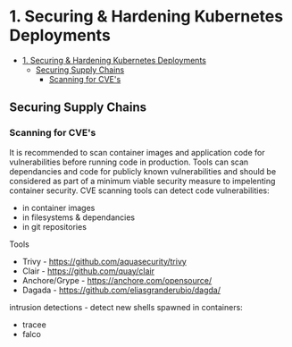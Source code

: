 # 1. Securing & Hardening Kubernetes Deployments

- [1. Securing & Hardening Kubernetes Deployments](#1-securing--hardening-kubernetes-deployments)
  - [Securing Supply Chains](#securing-supply-chains)
    - [Scanning for CVE's](#scanning-for-cves)

## Securing Supply Chains

### Scanning for CVE's

It is recommended to scan container images and application code for vulnerabilities before running code in production. Tools can scan dependancies and code for publicly known vulnerabilities and should be considered as part of a minimum viable security measure to impelenting container security. CVE scanning tools can detect code vulnerabilities:
- in container images
- in filesystems & dependancies
- in git repositories  

Tools
- Trivy - https://github.com/aquasecurity/trivy
- Clair - https://github.com/quay/clair
- Anchore/Grype - https://anchore.com/opensource/
- Dagada - https://github.com/eliasgranderubio/dagda/


intrusion detections - detect new shells spawned in containers:
- tracee
- falco